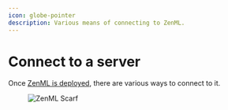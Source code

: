 ```yaml
---
icon: globe-pointer
description: Various means of connecting to ZenML.
---
```


# Connect to a server

Once [ZenML is deployed](../../user-guide/production-guide/deploying-zenml.md), there are various ways to connect to it.&#x20;

<figure><img src="https://static.scarf.sh/a.png?x-pxid=f0b4f458-0a54-4fcd-aa95-d5ee424815bc" alt="ZenML Scarf"><figcaption></figcaption></figure>
